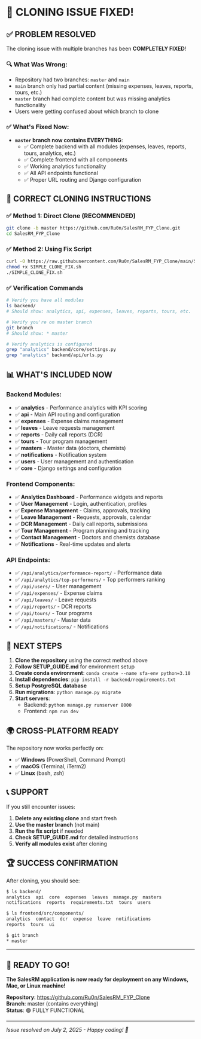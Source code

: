 # 🎉 CLONING ISSUE FIXED!

## ✅ PROBLEM RESOLVED

The cloning issue with multiple branches has been **COMPLETELY FIXED**!

### 🔍 What Was Wrong:
- Repository had two branches: `master` and `main`
- `main` branch only had partial content (missing expenses, leaves, reports, tours, etc.)
- `master` branch had complete content but was missing analytics functionality
- Users were getting confused about which branch to clone

### ✅ What's Fixed Now:
- **`master` branch now contains EVERYTHING**:
  - ✅ Complete backend with all modules (expenses, leaves, reports, tours, analytics, etc.)
  - ✅ Complete frontend with all components
  - ✅ Working analytics functionality
  - ✅ All API endpoints functional
  - ✅ Proper URL routing and Django configuration

## 🚀 CORRECT CLONING INSTRUCTIONS

### ✅ Method 1: Direct Clone (RECOMMENDED)
```bash
git clone -b master https://github.com/Ru0n/SalesRM_FYP_Clone.git
cd SalesRM_FYP_Clone
```

### ✅ Method 2: Using Fix Script
```bash
curl -O https://raw.githubusercontent.com/Ru0n/SalesRM_FYP_Clone/main/SIMPLE_CLONE_FIX.sh
chmod +x SIMPLE_CLONE_FIX.sh
./SIMPLE_CLONE_FIX.sh
```

### ✅ Verification Commands
```bash
# Verify you have all modules
ls backend/
# Should show: analytics, api, expenses, leaves, reports, tours, etc.

# Verify you're on master branch
git branch
# Should show: * master

# Verify analytics is configured
grep "analytics" backend/core/settings.py
grep "analytics" backend/api/urls.py
```

## 📊 WHAT'S INCLUDED NOW

### Backend Modules:
- ✅ **analytics** - Performance analytics with KPI scoring
- ✅ **api** - Main API routing and configuration
- ✅ **expenses** - Expense claims management
- ✅ **leaves** - Leave requests management
- ✅ **reports** - Daily call reports (DCR)
- ✅ **tours** - Tour program management
- ✅ **masters** - Master data (doctors, chemists)
- ✅ **notifications** - Notification system
- ✅ **users** - User management and authentication
- ✅ **core** - Django settings and configuration

### Frontend Components:
- ✅ **Analytics Dashboard** - Performance widgets and reports
- ✅ **User Management** - Login, authentication, profiles
- ✅ **Expense Management** - Claims, approvals, tracking
- ✅ **Leave Management** - Requests, approvals, calendar
- ✅ **DCR Management** - Daily call reports, submissions
- ✅ **Tour Management** - Program planning and tracking
- ✅ **Contact Management** - Doctors and chemists database
- ✅ **Notifications** - Real-time updates and alerts

### API Endpoints:
- ✅ `/api/analytics/performance-report/` - Performance data
- ✅ `/api/analytics/top-performers/` - Top performers ranking
- ✅ `/api/users/` - User management
- ✅ `/api/expenses/` - Expense claims
- ✅ `/api/leaves/` - Leave requests
- ✅ `/api/reports/` - DCR reports
- ✅ `/api/tours/` - Tour programs
- ✅ `/api/masters/` - Master data
- ✅ `/api/notifications/` - Notifications

## 🎯 NEXT STEPS

1. **Clone the repository** using the correct method above
2. **Follow SETUP_GUIDE.md** for environment setup
3. **Create conda environment**: `conda create --name sfa-env python=3.10`
4. **Install dependencies**: `pip install -r backend/requirements.txt`
5. **Setup PostgreSQL database**
6. **Run migrations**: `python manage.py migrate`
7. **Start servers**:
   - Backend: `python manage.py runserver 8000`
   - Frontend: `npm run dev`

## 🌍 CROSS-PLATFORM READY

The repository now works perfectly on:
- ✅ **Windows** (PowerShell, Command Prompt)
- ✅ **macOS** (Terminal, iTerm2)
- ✅ **Linux** (bash, zsh)

## 📞 SUPPORT

If you still encounter issues:

1. **Delete any existing clone** and start fresh
2. **Use the master branch** (not main)
3. **Run the fix script** if needed
4. **Check SETUP_GUIDE.md** for detailed instructions
5. **Verify all modules exist** after cloning

## 🏆 SUCCESS CONFIRMATION

After cloning, you should see:

```bash
$ ls backend/
analytics  api  core  expenses  leaves  manage.py  masters  
notifications  reports  requirements.txt  tours  users

$ ls frontend/src/components/
analytics  contact  dcr  expense  leave  notifications  
reports  tours  ui

$ git branch
* master
```

---

## 🎉 READY TO GO!

**The SalesRM application is now ready for deployment on any Windows, Mac, or Linux machine!**

**Repository**: https://github.com/Ru0n/SalesRM_FYP_Clone  
**Branch**: master (contains everything)  
**Status**: 🟢 FULLY FUNCTIONAL

---

*Issue resolved on July 2, 2025 - Happy coding! 🚀*
